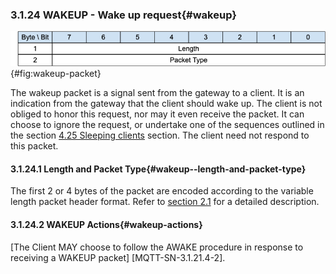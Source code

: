 <!-- transformation-note: left upstream numbering of headings for verification -->
### 3.1.24 WAKEUP - Wake up request{#wakeup}

![WAKEUP Packet](images/packet/wakeup.png "WAKEUP Packet"){#fig:wakeup-packet}

The wakeup packet is a signal sent from the gateway to a client. It is an indication from the gateway that the client should wake up.
The client is not obliged to honor this request, nor may it even receive the packet.
It can choose to ignore the request, or undertake one of the sequences outlined in the section [4.25 Sleeping clients](#sleeping-clients) section.
The client need not respond to this packet.

<!-- transformation-note: left upstream numbering of headings for verification -->
#### 3.1.24.1 Length and Packet Type{#wakeup--length-and-packet-type}

The first 2 or 4 bytes of the packet are encoded according to the variable length packet header format.
Refer to [section 2.1](#structure-of-an-mqtt-sn-control-packet) for a detailed description.

<!-- transformation-note: left upstream numbering of headings for verification -->
#### 3.1.24.2 WAKEUP Actions{#wakeup-actions}

[The Client MAY choose to follow the AWAKE procedure in response to receiving a WAKEUP packet] \[MQTT-SN-3.1.21.4-2\].
